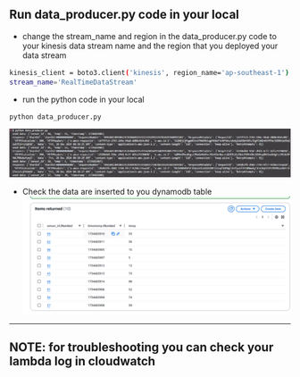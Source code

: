 ## **Run data_producer.py code in your local**

- change the stream_name and region in the data_producer.py code to your kinesis data stream name and the region that you deployed your data stream

```bash
kinesis_client = boto3.client('kinesis', region_name='ap-southeast-1')
stream_name='RealTimeDataStream'
```

- run the python code in your local

```bash
python data_producer.py
```

![alt text](./images/how.png)

- Check the data are inserted to you dynamodb table  
  ![alt text](./images/how-1.png)

---

## **NOTE: for troubleshooting you can check your lambda log in cloudwatch**
